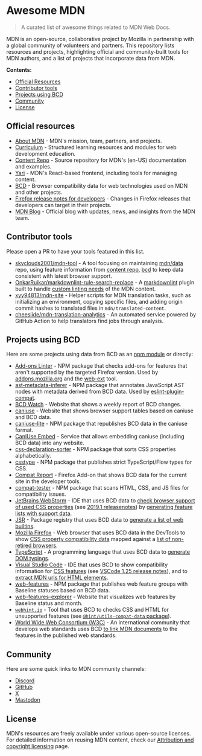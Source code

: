 # Awesome MDN

> A curated list of awesome things related to MDN Web Docs.

MDN is an open-source, collaborative project by Mozilla in partnership with a global community of volunteers and partners.
This repository lists resources and projects, highlighting official and community-built tools for MDN authors, and a list of projects that incorporate data from MDN.

**Contents:**

- [Official Resources](#official-resources)
- [Contributor tools](#contributor-tools)
- [Projects using BCD](#projects-using-bcd)
- [Community](#community)
- [License](#license)

## Official resources

- [About MDN](https://developer.mozilla.org/en-US/about) - MDN's mission, team, partners, and projects.
- [Curriculum](https://mdn.dev/curriculum) - Structured learning resources and modules for web development education.
- [Content Repo](https://github.com/mdn/content) - Source repository for MDN's (en-US) documentation and examples.
- [Yari](https://github.com/mdn/yari) - MDN's React-based frontend, including tools for managing content.
- [BCD](https://github.com/mdn/browser-compat-data) - Browser compatibility data for web technologies used on MDN and other projects.
- [Firefox release notes for developers](https://developer.mozilla.org/en-US/docs/Mozilla/Firefox/Releases) - Changes in Firefox releases that developers can target in their projects.
- [MDN Blog](https://developer.mozilla.org/en-US/blog) - Official blog with updates, news, and insights from the MDN team.

## Contributor tools

Please open a PR to have your tools featured in this list.

- [skyclouds2001/mdn-tool](https://github.com/skyclouds2001/mdn-tools) - A tool focusing on maintaining [mdn/data](https://github.com/mdn/data) repo, using feature information from [content repo](https://github.com/mdn/content), [bcd](https://github.com/mdn/browser-compat-data) to keep data consistent with latest browser support.
- [OnkarRuikar/markdownlint-rule-search-replace](https://github.com/OnkarRuikar/markdownlint-rule-search-replace) - A [markdownlint](https://github.com/DavidAnson/markdownlint) plugin built to handle [custom linting needs](https://github.com/mdn/content/blob/cebc05cfe508d5cd8c6a98359a3913cf19a707d3/.markdownlint.jsonc#L122-L235) of the MDN content.
- [xyy94813/mdn-site](https://github.com/xyy94813/mdn-site) - Helper scripts for MDN translation tasks, such as initializing an environment, copying specific files, and adding origin commit hashes to translated files in `mdn/translated-content`.
- [cheeslide/mdn-translation-analytics](https://github.com/cheeslide/mdn-translation-analytics) - An automated service powered by GitHub Action to help translators find jobs through analysis.

## Projects using BCD

Here are some projects using data from BCD as an [npm module](https://www.npmjs.com/browse/depended/@mdn/browser-compat-data) or directly:

- [Add-ons Linter](https://github.com/mozilla/addons-linter) - NPM package that checks add-ons for features that aren't supported by the targeted Firefox version. Used by [addons.mozilla.org](https://addons.mozilla.org/) and the [web-ext](https://github.com/mozilla/web-ext/) tool.
- [ast-metadata-inferer](https://www.npmjs.com/package/ast-metadata-inferer) - NPM package that annotates JavaScript AST nodes with metadata derived from BCD data. Used by [eslint-plugin-compat](https://www.npmjs.com/package/eslint-plugin-compat).
- [BCD Watch](https://bcd-watch.igalia.com/) - Website that shows a weekly report of BCD changes.
- [caniuse](https://caniuse.com/) - Website that shows browser support tables based on caniuse and BCD data.
- [caniuse-lite](https://github.com/browserslist/caniuse-lite) - NPM package that republishes BCD data in the caniuse format.
- [CanIUse Embed](https://caniuse.bitsofco.de/) - Service that allows embedding caniuse (including BCD data) into any website.
- [css-declaration-sorter](https://www.npmjs.com/package/css-declaration-sorter) - NPM package that sorts CSS properties alphabetically.
- [csstype](https://www.npmjs.com/package/csstype) - NPM package that publishes strict TypeScript/Flow types for CSS.
- [Compat Report](https://addons.mozilla.org/en-US/firefox/addon/compat-report/) - Firefox Add-on that shows BCD data for the current site in the developer tools.
- [compat-tester](https://github.com/SphinxKnight/compat-tester) - NPM package that scans HTML, CSS, and JS files for compatibility issues.
- [JetBrains WebStorm](https://www.jetbrains.com/webstorm/) - IDE that uses BCD data to [check browser support of used CSS properties](https://www.jetbrains.com/guide/javascript/tips/browser-compatibility-css/) (see [2019.1 releasenotes](https://web.archive.org/web/20190524063428/http://www.jetbrains.com/webstorm/whatsnew/#:~:text=Browser%20compatibility%20check%20for%20CSS)) by [generating feature lists with support data](https://github.com/JetBrains/intellij-community/blob/master/xml/xml-psi-impl/mdn-doc-gen/src/GenerateMdnDocumentation.kt).
- [JSR](https://jsr.io/) - Package registry that uses BCD data to [generate a list of web builtins](https://github.com/jsr-io/jsr/blob/main/tools/generate_web_symbols.ts).
- [Mozilla Firefox](https://www.mozilla.org/firefox/) - Web browser that uses BCD data in the DevTools to show [CSS property compatibility data](https://searchfox.org/mozilla-central/source/devtools/shared/compatibility/README.md) mapped against a [list of non-retired browsers](https://github.com/firefox-devtools/remote-settings-mdn-browser-compat-data/).
- [TypeScript](https://www.typescriptlang.org/) - A programming language that uses BCD data to [generate DOM typings](https://github.com/microsoft/TypeScript-DOM-lib-generator).
- [Visual Studio Code](https://code.visualstudio.com) - IDE that uses BCD to show compatibility information for [CSS features](https://github.com/microsoft/vscode-custom-data/blob/c008a80baa3c6ea9d6757d2640eaab215b28f9a6/web-data/css/generateData.js#L349) (see [VSCode 1.25 release notes](https://code.visualstudio.com/updates/v1_25#_improved-accuracy-of-browser-compatibility-data)), and to [extract MDN urls for HTML elements](https://github.com/microsoft/vscode-custom-data/blob/c008a80baa3c6ea9d6757d2640eaab215b28f9a6/web-data/html/generateData.js#L53-L67).
- [web-features](https://www.npmjs.com/package/web-features) - NPM package that publishes web feature groups with Baseline statuses based on BCD data.
- [web-features-explorer](https://web-platform-dx.github.io/web-features-explorer/) - Website that visualizes web features by Baseline status and month.
- [`webhint.io`](https://webhint.io/docs/user-guide/hints/hint-compat-api/) - Tool that uses BCD to checks CSS and HTML for unsupported features (see [`@hint/utils-compat-data` package](https://github.com/webhintio/hint/tree/main/packages/utils-compat-data)).
- [World Wide Web Consortium (W3C)](https://github.com/w3c) - An international community that develops web standards uses BCD [to link MDN documents](https://github.com/w3c/mdn-spec-links#mdn-spec-links) to the features in the published web standards.

## Community

Here are some quick links to MDN community channels:

- [Discord](https://mdn.dev/discord)
- [GitHub](https://github.com/mdn)
- [X](https://x.com/MozDevNet)
- [Mastodon](https://mastodon.com/@MDN)

## License

MDN's resources are freely available under various open-source licenses.
For detailed information on reusing MDN content, check our [Attribution and copyright licensing](https://developer.mozilla.org/en-US/docs/MDN/Writing_guidelines/Attrib_copyright_license) page.
